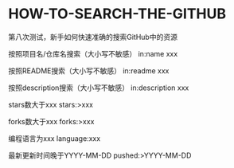 # HOW-TO-SEARCH-THE-GITHUB
第八次测试，新手如何快速准确的搜索GitHub中的资源

 按照项目名/仓库名搜索（大小写不敏感）
in:name xxx 

 按照README搜索（大小写不敏感）
in:readme xxx

 按照description搜索（大小写不敏感）
in:description xxx

 stars数大于xxx
stars:>xxx

 forks数大于xxx
forks:>xxx

 编程语言为xxx
language:xxx

 最新更新时间晚于YYYY-MM-DD
pushed:>YYYY-MM-DD
